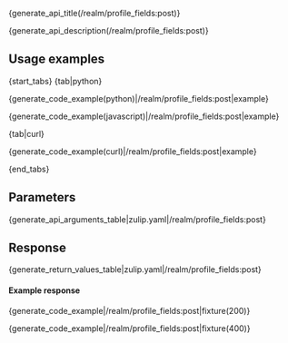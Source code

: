 {generate_api_title(/realm/profile_fields:post)}

{generate_api_description(/realm/profile_fields:post)}

## Usage examples

{start_tabs}
{tab|python}

{generate_code_example(python)|/realm/profile_fields:post|example}

{generate_code_example(javascript)|/realm/profile_fields:post|example}

{tab|curl}

{generate_code_example(curl)|/realm/profile_fields:post|example}

{end_tabs}

## Parameters

{generate_api_arguments_table|zulip.yaml|/realm/profile_fields:post}

## Response

{generate_return_values_table|zulip.yaml|/realm/profile_fields:post}

#### Example response

{generate_code_example|/realm/profile_fields:post|fixture(200)}

{generate_code_example|/realm/profile_fields:post|fixture(400)}
